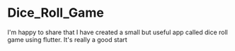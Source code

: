 # Dice_Roll_Game
I'm happy to share that I have created a small but useful app called dice roll game using flutter.
It's really a good start

